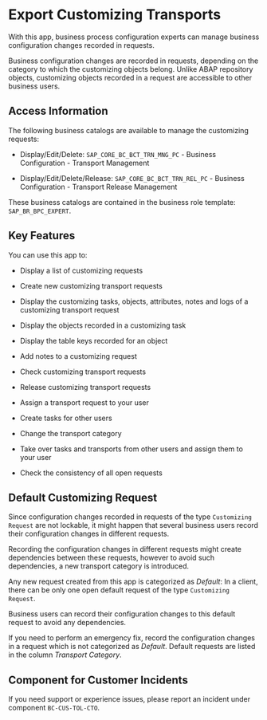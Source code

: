 <!-- loioa772a0f9fba3427aa0a2036bc07c24ec -->

# Export Customizing Transports

With this app, business process configuration experts can manage business configuration changes recorded in requests.



Business configuration changes are recorded in requests, depending on the category to which the customizing objects belong. Unlike ABAP repository objects, customizing objects recorded in a request are accessible to other business users.



<a name="loioa772a0f9fba3427aa0a2036bc07c24ec__section_psh_rz1_wtb"/>

## Access Information

The following business catalogs are available to manage the customizing requests:

-   Display/Edit/Delete: `SAP_CORE_BC_BCT_TRN_MNG_PC` - Business Configuration - Transport Management

-   Display/Edit/Delete/Release: `SAP_CORE_BC_BCT_TRN_REL_PC` - Business Configuration - Transport Release Management


These business catalogs are contained in the business role template: `SAP_BR_BPC_EXPERT`.



## Key Features

You can use this app to:



-   Display a list of customizing requests

-   Create new customizing transport requests

-   Display the customizing tasks, objects, attributes, notes and logs of a customizing transport request

-   Display the objects recorded in a customizing task

-   Display the table keys recorded for an object

-   Add notes to a customizing request

-   Check customizing transport requests

-   Release customizing transport requests

-   Assign a transport request to your user

-   Create tasks for other users

-   Change the transport category

-   Take over tasks and transports from other users and assign them to your user

-   Check the consistency of all open requests




<a name="loioa772a0f9fba3427aa0a2036bc07c24ec__section_dxk_21b_wtb"/>

## Default Customizing Request

Since configuration changes recorded in requests of the type `Customizing Request` are not lockable, it might happen that several business users record their configuration changes in different requests.

Recording the configuration changes in different requests might create dependencies between these requests, however to avoid such dependencies, a new transport category is introduced.

Any new request created from this app is categorized as *Default*: In a client, there can be only one open default request of the type `Customizing Request`.

Business users can record their configuration changes to this default request to avoid any dependencies.

If you need to perform an emergency fix, record the configuration changes in a request which is not categorized as *Default*. Default requests are listed in the column *Transport Category*.



<a name="loioa772a0f9fba3427aa0a2036bc07c24ec__customer_component"/>

## Component for Customer Incidents

If you need support or experience issues, please report an incident under component `BC-CUS-TOL-CTO`.

